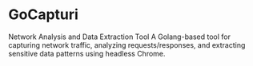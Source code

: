 # GoCapturi
Network Analysis and Data Extraction Tool A Golang-based tool for capturing network traffic, analyzing requests/responses, and extracting sensitive data patterns using headless Chrome.
